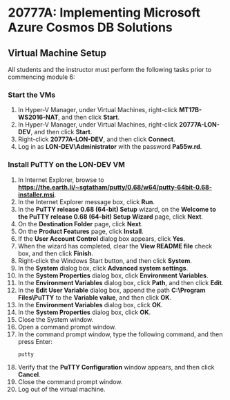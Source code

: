 # 20777A: Implementing Microsoft Azure Cosmos DB Solutions

## Virtual Machine Setup

All students and the instructor must perform the following tasks prior to commencing module 6:

### Start the VMs

1.  In Hyper-V Manager, under Virtual Machines, right-click **MT17B-WS2016-NAT**, and then click **Start**.
2.  In Hyper-V Manager, under Virtual Machines, right-click **20777A-LON-DEV**, and then click **Start**.
3.  Right-click **20777A-LON-DEV**, and then click **Connect**.
4.  Log in as **LON-DEV\Administrator** with the password **Pa55w.rd**.

### Install PuTTY on the LON-DEV VM

1.  In Internet Explorer, browse to **https://the.earth.li/~sgtatham/putty/0.68/w64/putty-64bit-0.68-installer.msi**.
2.  In the Internet Explorer message box, click **Run**.
3.  In the **PuTTY release 0.68 (64-bit) Setup** wizard, on the **Welcome to the PuTTY release 0.68 (64-bit) Setup Wizard** page, click **Next**.
4.  On the **Destination Folder** page, click **Next**.
5.  On the **Product Features** page, click **Install**.
6.  If the **User Account Control** dialog box appears, click **Yes**.
7.  When the wizard has completed, clear the **View README file** check box, and then click **Finish**.
8.  Right-click the Windows Start button, and then click **System**.
9.  In the **System** dialog box, click **Advanced system settings**.
10. In the **System Properties** dialog box, click **Environment Variables**.
11. In the **Environment Variables** dialog box, click **Path**, and then click **Edit**.
12. In the **Edit User Variable** dialog box, append the path **C:\Program Files\PuTTY** to the **Variable value**, and then click **OK**.
13. In the **Environment Variables** dialog box, click **OK**.
14. In the **System Properties** dialog box, click **OK**.
15. Close the System window.
16. Open a command prompt window.
17. In the command prompt window, type the following command, and then press Enter:
    ````
    putty
    ````
18. Verify that the **PuTTY Configuration** window appears, and then click **Cancel**.
19. Close the command prompt window.
20. Log out of the virtual machine.
